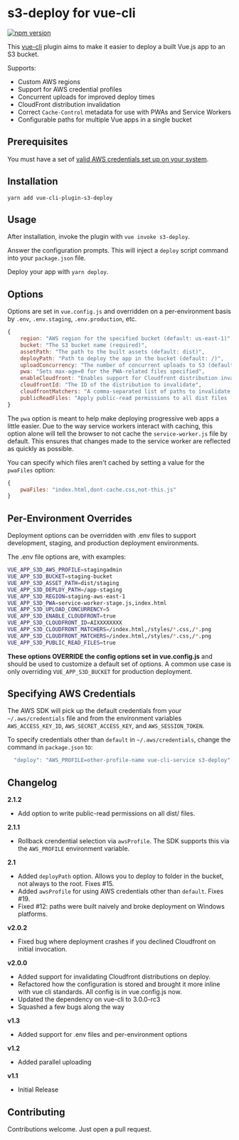 s3-deploy for vue-cli
===

[![npm version](https://badge.fury.io/js/vue-cli-plugin-s3-deploy.svg)](https://badge.fury.io/js/vue-cli-plugin-s3-deploy)

This [vue-cli](https://github.com/vuejs/vue-cli) plugin aims to make it easier to deploy a built Vue.js app to an S3 bucket.

Supports:

* Custom AWS regions
* Support for AWS credential profiles
* Concurrent uploads for improved deploy times
* CloudFront distribution invalidation
* Correct `Cache-Control` metadata for use with PWAs and Service Workers
* Configurable paths for multiple Vue apps in a single bucket

Prerequisites
---

You must have a set of [valid AWS credentials set up on your system](https://docs.aws.amazon.com/cli/latest/userguide/cli-chap-getting-started.html).

Installation
---
```
yarn add vue-cli-plugin-s3-deploy
```

Usage
---

After installation, invoke the plugin with `vue invoke s3-deploy`.

Answer the configuration prompts. This will inject a `deploy` script command into your `package.json` file.

Deploy your app with `yarn deploy`.

Options
---

Options are set in `vue.config.js` and overridden on a per-environment basis by `.env`, `.env.staging`, `.env.production`, etc.

```js
{
    region: "AWS region for the specified bucket (default: us-east-1)",
    bucket: "The S3 bucket name (required)",
    assetPath: "The path to the built assets (default: dist)",
    deployPath: "Path to deploy the app in the bucket (default: /)",
    uploadConcurrency: "The number of concurrent uploads to S3 (default: 3)",
    pwa: "Sets max-age=0 for the PWA-related files specified",
    enableCloudfront: "Enables support for Cloudfront distribution invalidation",
    cloudfrontId: "The ID of the distribution to invalidate",
    cloudfrontMatchers: "A comma-separated list of paths to invalidate (default: /*)"
    publicReadFiles: "Apply public-read permissions to all dist files (default: true)"
}
```

The `pwa` option is meant to help make deploying progressive web apps a little easier. Due to the way service workers interact with caching, this option alone will tell the browser to not cache the `service-worker.js` file by default. This ensures that changes made to the service worker are reflected as quickly as possible.

You can specify which files aren't cached by setting a value for the `pwaFiles` option:

```js
{
    pwaFiles: "index.html,dont-cache.css,not-this.js"
}
```

Per-Environment Overrides
---

Deployment options can be overridden with .env files to support development, staging, and production deployment environments.

The .env file options are, with examples:

```sh
VUE_APP_S3D_AWS_PROFILE=stagingadmin
VUE_APP_S3D_BUCKET=staging-bucket
VUE_APP_S3D_ASSET_PATH=dist/staging
VUE_APP_S3D_DEPLOY_PATH=/app-staging
VUE_APP_S3D_REGION=staging-aws-east-1
VUE_APP_S3D_PWA=service-worker-stage.js,index.html
VUE_APP_S3D_UPLOAD_CONCURRENCY=5
VUE_APP_S3D_ENABLE_CLOUDFRONT=true
VUE_APP_S3D_CLOUDFRONT_ID=AIXXXXXXXX
VUE_APP_S3D_CLOUDFRONT_MATCHERS=/index.html,/styles/*.css,/*.png
VUE_APP_S3D_CLOUDFRONT_MATCHERS=/index.html,/styles/*.css,/*.png
VUE_APP_S3D_PUBLIC_READ_FILES=true
```

**These options OVERRIDE the config options set in vue.config.js** and should be used to customize a default set of options. A common use case is only overriding `VUE_APP_S3D_BUCKET` for production deployment.

Specifying AWS Credentials
---

The AWS SDK will pick up the default credentials from your `~/.aws/credentials` file and from the environment variables `AWS_ACCESS_KEY_ID`, `AWS_SECRET_ACCESS_KEY`, and `AWS_SESSION_TOKEN`.

To specify credentials other than `default` in `~/.aws/credentials`, change the command in `package.json` to:

```js
  "deploy": "AWS_PROFILE=other-profile-name vue-cli-service s3-deploy"
```


Changelog
---

**2.1.2**

- Add option to write public-read permissions on all dist/ files.

**2.1.1**

- Rollback crendential selection via `awsProfile`. The SDK supports this via the `AWS_PROFILE` environment variable.

**2.1**

- Added `deployPath` option. Allows you to deploy to folder in the bucket, not always to the root. Fixes #15.
- Added `awsProfile` for using AWS credentials other than `default`. Fixes #19.
- Fixed #12: paths were built naively and broke deployment on Windows platforms.

**v2.0.2**

- Fixed bug where deployment crashes if you declined Cloudfront on initial invocation.

**v2.0.0**
- Added support for invalidating Cloudfront distributions on deploy.
- Refactored how the configuration is stored and brought it more inline with vue cli standards. All config is in vue.config.js now.
- Updated the dependency on vue-cli to 3.0.0-rc3
- Squashed a few bugs along the way

**v1.3**
- Added support for .env files and per-environment options

**v1.2**
- Added parallel uploading

**v1.1**
- Initial Release

Contributing
---

Contributions welcome.
Just open a pull request.
